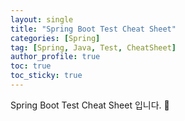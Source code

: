 ```yaml
---
layout: single
title: "Spring Boot Test Cheat Sheet"
categories: [Spring]
tag: [Spring, Java, Test, CheatSheet]
author_profile: true
toc: true
toc_sticky: true
---
```


Spring Boot Test Cheat Sheet 입니다. 📝

<br/>


